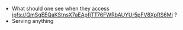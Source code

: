 - What should one see when they access [ipfs://QmSgEEQaKStnsX7aEApfjTT76FWRbAUYUr5pFV8XpRS6Mi](https://ipfs.io/ipfs/QmSgEEQaKStnsX7aEApfjTT76FWRbAUYUr5pFV8XpRS6Mi) ?
- Serving anything